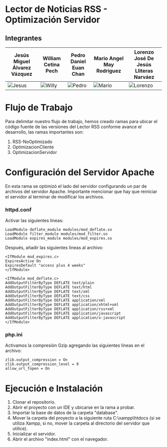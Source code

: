 # Lector de Noticias RSS - Optimización Servidor

## Integrantes

| Jesús Miguel Álvarez Vázquez            | William Cetina Pech                        | Pedro Daniel Euan Chan                     | Mario Angel May Rodriguez                  | Lorenzo José De Jesús Lliteras Narváez |
| ------------------------------------------ | ------------------------------------------ | ------------------------------------------ | ------------------------------------------ | ----------------------------------------- |
| ![Jesus](https://i.ibb.co/3TQ7XtP/Jesus.jpg) | ![Willy](https://i.ibb.co/xqqpgGS/Willy.jpg) | ![Pedro](https://i.ibb.co/x65hvnb/Pedro.jpg) | ![Mario](https://i.ibb.co/k5cwtgm/Mario.jpg) | ![Lorenzo](https://i.ibb.co/zSsQBGQ/Lorenzo.jpg)                                 |

# Flujo de Trabajo

Para delimitar nuestro flujo de trabajo, hemos creado ramas para ubicar el código fuente de las versiones del Lector RSS conforme avance el desarrollo, las ramas importantes son:

1. RSS-NoOptimizado
2. OptimizacionCliente
3. OptimizacionServidor

# Configuración del Servidor Apache

En esta rama se optimizó el lado del servidor configurando un par de archivos del servidor Apache. Importante mencionar que hay que reiniciar el servidor al terminar de modificar los archivos.

### httpd.conf

Activar las siguientes lineas:

```
LoadModule deflate_module modules/mod_deflate.so
LoadModule filter_module modules/mod_filter.so
LoadModule expires_module modules/mod_expires.so
```

Después, añadir las siguientes lineas al archivo:

```
<IfModule mod_expires.c>
ExpiresActive On
ExpiresDefault "access plus 4 weeks"
</IfModule>

<IfModule mod_deflate.c>
AddOutputFilterByType DEFLATE text/plain
AddOutputFilterByType DEFLATE text/html
AddOutputFilterByType DEFLATE text/xml
AddOutputFilterByType DEFLATE text/css
AddOutputFilterByType DEFLATE application/xml
AddOutputFilterByType DEFLATE application/xhtml+xml
AddOutputFilterByType DEFLATE application/rss+xml
AddOutputFilterByType DEFLATE application/javascript
AddOutputFilterByType DEFLATE application/x-javascript
</IfModule>
```

### php.ini

Activamos la compresión Gzip agregando las siguientes líneas en el archivo:

```
zlib.output_compression = On
zlib.output_compression_level = 9
allow_url_fopen = On
```

# Ejecución e Instalación

1. Clonar el repositorio.
2. Abrir el proyecto con un IDE y ubicarse en la rama a probar.
3. Importar la base de datos de la carpeta "database".
4. Mover la carpeta del proyecto a la siguiente ruta C:\xampp\htdocs (si se utiliza Xampp, si no, mover la carpeta al directorio del servidor que utilice).
5. Inicializar el servidor.
6. Abrir el archivo "index.html" con el navegador.

